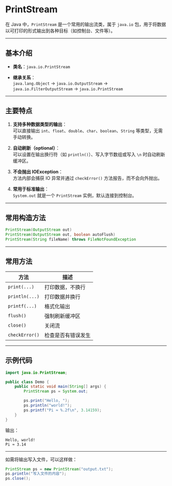 
# PrintStream

在 Java 中，`PrintStream` 是一个常用的输出流类，属于 `java.io` 包，用于将数据以可打印的形式输出到各种目标（如控制台、文件等）。

---

## 基本介绍

- **类名**：`java.io.PrintStream`
    
- **继承关系**：  
    `java.lang.Object` → `java.io.OutputStream` → `java.io.FilterOutputStream` → `java.io.PrintStream`
    

---

## 主要特点

1. **支持多种数据类型的输出**：  
    可以直接输出 `int`、`float`、`double`、`char`、`boolean`、`String` 等类型，无需手动转换。
    
2. **自动刷新（optional）**：  
    可以设置在输出换行符（如 `println()`）、写入字节数组或写入 `\n` 时自动刷新缓冲区。
    
3. **不会抛出 IOException**：  
    方法内部会捕获 IO 异常并通过 `checkError()` 方法报告，而不会向外抛出。
    
4. **常用于标准输出**：  
    `System.out` 就是一个 `PrintStream` 实例，默认连接到控制台。
    

---

## 常用构造方法

```java
PrintStream(OutputStream out)
PrintStream(OutputStream out, boolean autoFlush)
PrintStream(String fileName) throws FileNotFoundException
```

---

## 常用方法

|方法|描述|
|---|---|
|`print(...)`|打印数据，不换行|
|`println(...)`|打印数据并换行|
|`printf(...)`|格式化输出|
|`flush()`|强制刷新缓冲区|
|`close()`|关闭流|
|`checkError()`|检查是否有错误发生|

---

## 示例代码

```java
import java.io.PrintStream;

public class Demo {
    public static void main(String[] args) {
        PrintStream ps = System.out;

        ps.print("Hello, ");
        ps.println("world!");
        ps.printf("Pi ≈ %.2f\n", 3.14159);
    }
}
```

输出：

```
Hello, world!
Pi ≈ 3.14
```

---

如需将输出写入文件，可以这样做：

```java
PrintStream ps = new PrintStream("output.txt");
ps.println("写入文件的内容");
ps.close();
```
